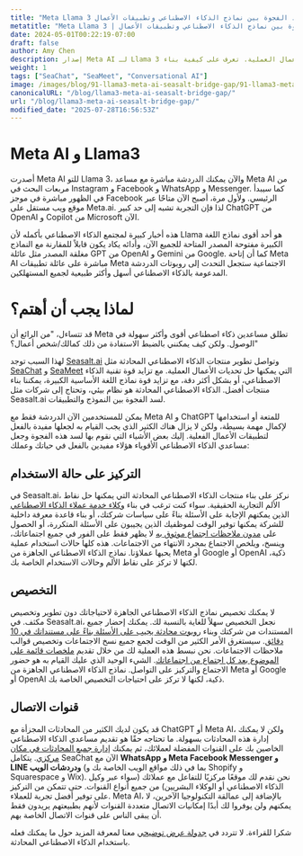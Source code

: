 ```yaml
---
title: "Meta Llama 3 وأهمية سد الفجوة بين نماذج الذكاء الاصطناعي وتطبيقات الأعمال"
metatitle: "Meta Llama 3 | سد الفجوة بين نماذج الذكاء الاصطناعي وتطبيقات الأعمال"
date: 2024-05-01T00:22:19-07:00
draft: false
author: Amy Chen
description: إصدار Meta AI لـ Llama 3 يسلط الضوء على الحاجة إلى حلول تسد الفجوة بين نماذج الذكاء الاصطناعي القوية وتطبيقات الأعمال العملية. تعرف على كيفية بناء Seasalt.ai لمنتجات الذكاء الاصطناعي المحادثة المخصصة لسد هذه الفجوة وحل تحديات العالم الحقيقي.
weight: 1
tags: ["SeaChat", "SeaMeet", "Conversational AI"]
image: /images/blog/91-llama3-meta-ai-seasalt-bridge-gap/91-llama3-meta-ai-seasalt-bridge-gap.png
canonicalURL: "/blog/llama3-meta-ai-seasalt-bridge-gap/"
url: "/blog/llama3-meta-ai-seasalt-bridge-gap/"
modified_date: "2025-07-28T16:56:53Z"
---
```


# Meta AI و Llama3
أصدرت Meta AI للتو Llama 3، والآن يمكنك الدردشة مباشرة مع مساعد Meta AI من مربعات البحث في Instagram و Facebook و WhatsApp و Messenger. كما سيبدأ في الظهور مباشرة في موجز Facebook الرئيسي. ولأول مرة، أصبح الآن متاحًا عبر موقع ويب مستقل على Meta.ai. لذا فإن التجربة تشبه إلى حد كبير ChatGPT من OpenAI و Copilot من Microsoft الآن.

هذه أخبار كبيرة لمجتمع الذكاء الاصطناعي بأكمله لأن Llama هو أحد أقوى نماذج اللغة الكبيرة مفتوحة المصدر المتاحة للجميع الآن، وأدائه يكاد يكون قابلاً للمقارنة مع النماذج مغلقة المصدر مثل عائلة GPT من OpenAI و Gemini من Google. كما أن إتاحة Meta AI مباشرة على عائلة تطبيقات Meta الاجتماعية ستجعل التحدث إلى روبوتات الدردشة المدعومة بالذكاء الاصطناعي أسهل وأكثر طبيعية لجميع المستهلكين.

# لماذا يجب أن أهتم؟
قد تتساءل، "من الرائع أن Meta تطلق مساعدين ذكاء اصطناعي أقوى وأكثر سهولة في الوصول. ولكن كيف يمكنني بالضبط الاستفادة من ذلك كمالك/شخص أعمال؟"

لهذا السبب توجد [Seasalt.ai](https://seasalt.ai/?utm_source=blog) وتواصل تطوير منتجات الذكاء الاصطناعي المحادثة مثل [SeaChat](https://chat.seasalt.ai/?utm_source=blog) و [SeaMeet](https://meet.seasalt.ai/?utm_source=blog) التي يمكنها حل تحديات الأعمال العملية. مع تزايد قوة تقنية الذكاء الاصطناعي، أو بشكل أكثر دقة، مع تزايد قوة نماذج اللغة الأساسية الكبيرة، يمكننا بناء منتجات أفضل. الذكاء الاصطناعي المحادثة هو نظام بيئي، وتحتاج إلى شركات مثل Seasalt.ai لسد الفجوة بين النموذج والتطبيقات.

يمكن للمستخدمين الآن الدردشة فقط مع Meta AI و ChatGPT للمتعة أو استخدامها لإكمال مهمة بسيطة، ولكن لا يزال هناك الكثير الذي يجب القيام به لجعلها مفيدة بالفعل لتطبيقات الأعمال الفعلية. إليك بعض الأشياء التي نقوم بها لسد هذه الفجوة وجعل مساعدي الذكاء الاصطناعي الأقوياء هؤلاء مفيدين بالفعل في حياتك وعملك:

## التركيز على حالة الاستخدام

في Seasalt.ai، نركز على بناء منتجات الذكاء الاصطناعي المحادثة التي يمكنها حل نقاط الألم التجارية الحقيقية. سواء كنت ترغب في بناء [وكلاء خدمة عملاء الذكاء الاصطناعي](https://chat.seasalt.ai/?utm_source=blog) الذين يمكنهم الإجابة على الأسئلة بناءً على سياسات شركتك، أو بناء قاعدة معرفة داخلية للشركة يمكنها توفير الوقت لموظفيك الذين يجيبون على الأسئلة المتكررة، أو الحصول على [مدون ملاحظات اجتماع موثوق به](https://meet.seasalt.ai/?utm_source=blog) لا يظهر فقط على الفور في جميع اجتماعاتك، وينسخ، ويلخص الاجتماع بمجرد الانتهاء من الاجتماعات. هذه كلها حالات استخدام عملية يحبها عملاؤنا. نماذج الذكاء الاصطناعي الجاهزة من Meta أو Google أو OpenAI ذكية، لكنها لا تركز على نقاط الألم وحالات الاستخدام الخاصة بك.

## التخصيص
لا يمكنك تخصيص نماذج الذكاء الاصطناعي الجاهزة لاحتياجاتك دون تطوير وتخصيص مكثف. في Seasalt.ai، نجعل التخصيص سهلاً للغاية بالنسبة لك. يمكنك إحضار جميع المستندات من شركتك وبناء [روبوت محادثة يجيب على الأسئلة بناءً على مستنداتك في 10 دقائق](https://chat.seasalt.ai/?utm_source=blog). سيستغرق الأمر الكثير من الوقت لجمع جميع نسخ الاجتماعات وتخصيص قوالب ملاحظات الاجتماعات. نحن نبسط هذه العملية لك من خلال تقديم [ملخصات قائمة على الموضوع بعد كل اجتماع من اجتماعاتك](https://meet.seasalt.ai/?utm_source=blog). الشيء الوحيد الذي عليك القيام به هو حضور الاجتماع والتركيز على التواصل. نماذج الذكاء الاصطناعي الجاهزة من Meta أو Google أو OpenAI ذكية، لكنها لا تركز على احتياجات التخصيص الخاصة بك.

## قنوات الاتصال

قد يكون لديك الكثير من المحادثات المجزأة مع ChatGPT أو Meta AI، ولكن لا يمكنك إدارة هذه المحادثات بسهولة. ما تحتاجه حقًا هو تقديم مساعدي الذكاء الاصطناعي الخاصين بك على القنوات المفضلة لعملائك، ثم يمكنك [إدارة جميع المحادثات في مكان مركزي](https://chat.seasalt.ai/?utm_source=blog). يتكامل SeaChat الآن مع **WhatsApp و Meta Facebook Messenger و LINE ودردشات الويب** (بما في ذلك مواقع الويب الخاصة بك و Shopify و Squarespace و Wix). نحن نقدم لك موقعًا مركزيًا للتفاعل مع عملائك (سواء عبر وكيل الذكاء الاصطناعي أو الوكلاء البشريين) من جميع أنواع القنوات. حتى تتمكن من التركيز على توفير أفضل تجربة للعملاء. Meta AI، بالإضافة إلى عمالقة التكنولوجيا الآخرين، لا يمكنهم ولن يوفروا لك أبدًا إمكانيات الاتصال متعددة القنوات لأنهم بطبيعتهم يريدون فقط أن يبقى الناس على قنوات الاتصال الخاصة بهم.


شكرا للقراءة. لا تتردد في [جدولة عرض توضيحي](https://meetings.hubspot.com/seasalt-ai/seasalt-meeting) معنا لمعرفة المزيد حول ما يمكنك فعله باستخدام الذكاء الاصطناعي المحادثة.

